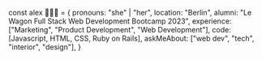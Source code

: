 const alex 👩🏻‍💻 = {
  pronouns: "she" | "her",
  location: "Berlin",
  alumni: "Le Wagon Full Stack Web Development Bootcamp 2023",
  experience: ["Marketing", "Product Development", "Web Development"],
  code: [Javascript, HTML, CSS, Ruby on Rails],
  askMeAbout: ["web dev", "tech", "interior", "design"],
}

